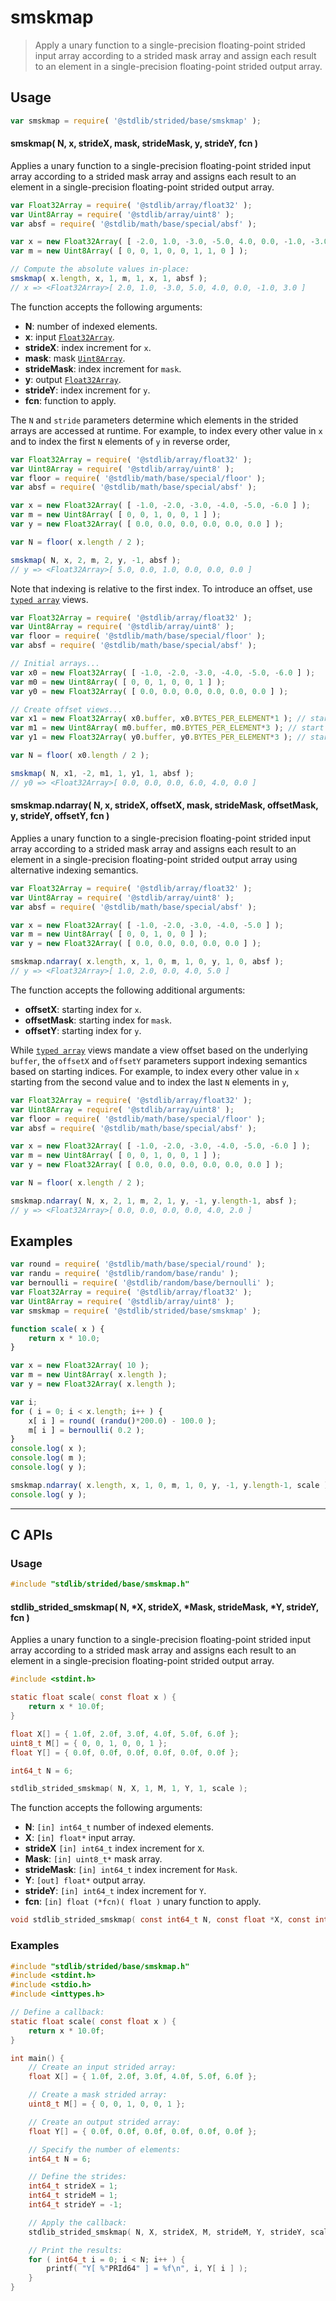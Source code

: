 <!--

@license Apache-2.0

Copyright (c) 2020 The Stdlib Authors.

Licensed under the Apache License, Version 2.0 (the "License");
you may not use this file except in compliance with the License.
You may obtain a copy of the License at

   http://www.apache.org/licenses/LICENSE-2.0

Unless required by applicable law or agreed to in writing, software
distributed under the License is distributed on an "AS IS" BASIS,
WITHOUT WARRANTIES OR CONDITIONS OF ANY KIND, either express or implied.
See the License for the specific language governing permissions and
limitations under the License.

-->

<!-- lint disable maximum-heading-length -->

# smskmap

> Apply a unary function to a single-precision floating-point strided input array according to a strided mask array and assign each result to an element in a single-precision floating-point strided output array.

<section class="intro">

</section>

<!-- /.intro -->

<section class="usage">

## Usage

```javascript
var smskmap = require( '@stdlib/strided/base/smskmap' );
```

#### smskmap( N, x, strideX, mask, strideMask, y, strideY, fcn )

Applies a unary function to a single-precision floating-point strided input array according to a strided mask array and assigns each result to an element in a single-precision floating-point strided output array.

```javascript
var Float32Array = require( '@stdlib/array/float32' );
var Uint8Array = require( '@stdlib/array/uint8' );
var absf = require( '@stdlib/math/base/special/absf' );

var x = new Float32Array( [ -2.0, 1.0, -3.0, -5.0, 4.0, 0.0, -1.0, -3.0 ] );
var m = new Uint8Array( [ 0, 0, 1, 0, 0, 1, 1, 0 ] );

// Compute the absolute values in-place:
smskmap( x.length, x, 1, m, 1, x, 1, absf );
// x => <Float32Array>[ 2.0, 1.0, -3.0, 5.0, 4.0, 0.0, -1.0, 3.0 ]
```

The function accepts the following arguments:

-   **N**: number of indexed elements.
-   **x**: input [`Float32Array`][@stdlib/array/float32].
-   **strideX**: index increment for `x`.
-   **mask**: mask [`Uint8Array`][@stdlib/array/uint8].
-   **strideMask**: index increment for `mask`.
-   **y**: output [`Float32Array`][@stdlib/array/float32].
-   **strideY**: index increment for `y`.
-   **fcn**: function to apply.

The `N` and `stride` parameters determine which elements in the strided arrays are accessed at runtime. For example, to index every other value in `x` and to index the first `N` elements of `y` in reverse order,

```javascript
var Float32Array = require( '@stdlib/array/float32' );
var Uint8Array = require( '@stdlib/array/uint8' );
var floor = require( '@stdlib/math/base/special/floor' );
var absf = require( '@stdlib/math/base/special/absf' );

var x = new Float32Array( [ -1.0, -2.0, -3.0, -4.0, -5.0, -6.0 ] );
var m = new Uint8Array( [ 0, 0, 1, 0, 0, 1 ] );
var y = new Float32Array( [ 0.0, 0.0, 0.0, 0.0, 0.0, 0.0 ] );

var N = floor( x.length / 2 );

smskmap( N, x, 2, m, 2, y, -1, absf );
// y => <Float32Array>[ 5.0, 0.0, 1.0, 0.0, 0.0, 0.0 ]
```

Note that indexing is relative to the first index. To introduce an offset, use [`typed array`][@stdlib/array/float32] views.

```javascript
var Float32Array = require( '@stdlib/array/float32' );
var Uint8Array = require( '@stdlib/array/uint8' );
var floor = require( '@stdlib/math/base/special/floor' );
var absf = require( '@stdlib/math/base/special/absf' );

// Initial arrays...
var x0 = new Float32Array( [ -1.0, -2.0, -3.0, -4.0, -5.0, -6.0 ] );
var m0 = new Uint8Array( [ 0, 0, 1, 0, 0, 1 ] );
var y0 = new Float32Array( [ 0.0, 0.0, 0.0, 0.0, 0.0, 0.0 ] );

// Create offset views...
var x1 = new Float32Array( x0.buffer, x0.BYTES_PER_ELEMENT*1 ); // start at 2nd element
var m1 = new Uint8Array( m0.buffer, m0.BYTES_PER_ELEMENT*3 ); // start at 4th element
var y1 = new Float32Array( y0.buffer, y0.BYTES_PER_ELEMENT*3 ); // start at 4th element

var N = floor( x0.length / 2 );

smskmap( N, x1, -2, m1, 1, y1, 1, absf );
// y0 => <Float32Array>[ 0.0, 0.0, 0.0, 6.0, 4.0, 0.0 ]
```

#### smskmap.ndarray( N, x, strideX, offsetX, mask, strideMask, offsetMask, y, strideY, offsetY, fcn )

Applies a unary function to a single-precision floating-point strided input array according to a strided mask array and assigns each result to an element in a single-precision floating-point strided output array using alternative indexing semantics.

```javascript
var Float32Array = require( '@stdlib/array/float32' );
var Uint8Array = require( '@stdlib/array/uint8' );
var absf = require( '@stdlib/math/base/special/absf' );

var x = new Float32Array( [ -1.0, -2.0, -3.0, -4.0, -5.0 ] );
var m = new Uint8Array( [ 0, 0, 1, 0, 0 ] );
var y = new Float32Array( [ 0.0, 0.0, 0.0, 0.0, 0.0 ] );

smskmap.ndarray( x.length, x, 1, 0, m, 1, 0, y, 1, 0, absf );
// y => <Float32Array>[ 1.0, 2.0, 0.0, 4.0, 5.0 ]
```

The function accepts the following additional arguments:

-   **offsetX**: starting index for `x`.
-   **offsetMask**: starting index for `mask`.
-   **offsetY**: starting index for `y`.

While [`typed array`][@stdlib/array/float32] views mandate a view offset based on the underlying `buffer`, the `offsetX` and `offsetY` parameters support indexing semantics based on starting indices. For example, to index every other value in `x` starting from the second value and to index the last `N` elements in `y`,

```javascript
var Float32Array = require( '@stdlib/array/float32' );
var Uint8Array = require( '@stdlib/array/uint8' );
var floor = require( '@stdlib/math/base/special/floor' );
var absf = require( '@stdlib/math/base/special/absf' );

var x = new Float32Array( [ -1.0, -2.0, -3.0, -4.0, -5.0, -6.0 ] );
var m = new Uint8Array( [ 0, 0, 1, 0, 0, 1 ] );
var y = new Float32Array( [ 0.0, 0.0, 0.0, 0.0, 0.0, 0.0 ] );

var N = floor( x.length / 2 );

smskmap.ndarray( N, x, 2, 1, m, 2, 1, y, -1, y.length-1, absf );
// y => <Float32Array>[ 0.0, 0.0, 0.0, 0.0, 4.0, 2.0 ]
```

</section>

<!-- /.usage -->

<section class="notes">

</section>

<!-- /.notes -->

<section class="examples">

## Examples

<!-- eslint no-undef: "error" -->

```javascript
var round = require( '@stdlib/math/base/special/round' );
var randu = require( '@stdlib/random/base/randu' );
var bernoulli = require( '@stdlib/random/base/bernoulli' );
var Float32Array = require( '@stdlib/array/float32' );
var Uint8Array = require( '@stdlib/array/uint8' );
var smskmap = require( '@stdlib/strided/base/smskmap' );

function scale( x ) {
    return x * 10.0;
}

var x = new Float32Array( 10 );
var m = new Uint8Array( x.length );
var y = new Float32Array( x.length );

var i;
for ( i = 0; i < x.length; i++ ) {
    x[ i ] = round( (randu()*200.0) - 100.0 );
    m[ i ] = bernoulli( 0.2 );
}
console.log( x );
console.log( m );
console.log( y );

smskmap.ndarray( x.length, x, 1, 0, m, 1, 0, y, -1, y.length-1, scale );
console.log( y );
```

</section>

<!-- /.examples -->

<!-- C interface documentation. -->

* * *

<section class="c">

## C APIs

<!-- Section to include introductory text. Make sure to keep an empty line after the intro `section` element and another before the `/section` close. -->

<section class="intro">

</section>

<!-- /.intro -->

<!-- C usage documentation. -->

<section class="usage">

### Usage

```c
#include "stdlib/strided/base/smskmap.h"
```

#### stdlib_strided_smskmap( N, \*X, strideX, \*Mask, strideMask, \*Y, strideY, fcn )

Applies a unary function to a single-precision floating-point strided input array according to a strided mask array and assigns each result to an element in a single-precision floating-point strided output array.

```c
#include <stdint.h>

static float scale( const float x ) {
    return x * 10.0f;
}

float X[] = { 1.0f, 2.0f, 3.0f, 4.0f, 5.0f, 6.0f };
uint8_t M[] = { 0, 0, 1, 0, 0, 1 };
float Y[] = { 0.0f, 0.0f, 0.0f, 0.0f, 0.0f, 0.0f };

int64_t N = 6;

stdlib_strided_smskmap( N, X, 1, M, 1, Y, 1, scale );
```

The function accepts the following arguments:

-   **N**: `[in] int64_t` number of indexed elements.
-   **X**: `[in] float*` input array.
-   **strideX** `[in] int64_t` index increment for `X`.
-   **Mask**: `[in] uint8_t*` mask array.
-   **strideMask**: `[in] int64_t` index increment for `Mask`.
-   **Y**: `[out] float*` output array.
-   **strideY**: `[in] int64_t` index increment for `Y`.
-   **fcn**: `[in] float (*fcn)( float )` unary function to apply.

```c
void stdlib_strided_smskmap( const int64_t N, const float *X, const int64_t strideX, const uint8_t *Mask, const int64_t strideMask, float *Y, const int64_t strideY, float (*fcn)( float ) );
```

</section>

<!-- /.usage -->

<!-- C API usage notes. Make sure to keep an empty line after the `section` element and another before the `/section` close. -->

<section class="notes">

</section>

<!-- /.notes -->

<!-- C API usage examples. -->

<section class="examples">

### Examples

```c
#include "stdlib/strided/base/smskmap.h"
#include <stdint.h>
#include <stdio.h>
#include <inttypes.h>

// Define a callback:
static float scale( const float x ) {
    return x * 10.0f;
}

int main() {
    // Create an input strided array:
    float X[] = { 1.0f, 2.0f, 3.0f, 4.0f, 5.0f, 6.0f };

    // Create a mask strided array:
    uint8_t M[] = { 0, 0, 1, 0, 0, 1 };

    // Create an output strided array:
    float Y[] = { 0.0f, 0.0f, 0.0f, 0.0f, 0.0f, 0.0f };

    // Specify the number of elements:
    int64_t N = 6;

    // Define the strides:
    int64_t strideX = 1;
    int64_t strideM = 1;
    int64_t strideY = -1;

    // Apply the callback:
    stdlib_strided_smskmap( N, X, strideX, M, strideM, Y, strideY, scale );

    // Print the results:
    for ( int64_t i = 0; i < N; i++ ) {
        printf( "Y[ %"PRId64" ] = %f\n", i, Y[ i ] );
    }
}
```

</section>

<!-- /.examples -->

</section>

<!-- /.c -->

<!-- Section for related `stdlib` packages. Do not manually edit this section, as it is automatically populated. -->

<section class="related">

</section>

<!-- /.related -->

<!-- Section for all links. Make sure to keep an empty line after the `section` element and another before the `/section` close. -->

<section class="links">

[@stdlib/array/float32]: https://github.com/stdlib-js/stdlib/tree/develop/lib/node_modules/%40stdlib/array/float32

[@stdlib/array/uint8]: https://github.com/stdlib-js/stdlib/tree/develop/lib/node_modules/%40stdlib/array/uint8

</section>

<!-- /.links -->
